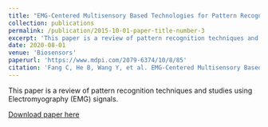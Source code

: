 ```yaml
---
title: "EMG-Centered Multisensory Based Technologies for Pattern Recognition in Rehabilitation: State of the Art and Challenges"
collection: publications
permalink: /publication/2015-10-01-paper-title-number-3
excerpt: 'This paper is a review of pattern recognition techniques and studies using Electromyography (EMG) signals.'
date: 2020-08-01
venue: 'Biosensors'
paperurl: 'https://www.mdpi.com/2079-6374/10/8/85'
citation: 'Fang C, He B, Wang Y, et al. EMG-Centered Multisensory Based Technologies for Pattern Recognition in Rehabilitation: State of the Art and Challenges. Biosensors, 2020, 10(8): 85.'
---
```

This paper is a review of pattern recognition techniques and studies using Electromyography (EMG) signals.  

[Download paper here](https://www.mdpi.com/2079-6374/10/8/85/pdf)
